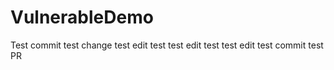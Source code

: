 # VulnerableDemo
Test commit
test change
test edit
test
test edit
test
test edit
test commit
test PR
